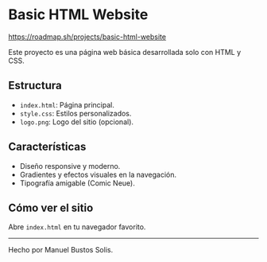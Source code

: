 # Basic HTML Website

https://roadmap.sh/projects/basic-html-website

Este proyecto es una página web básica desarrollada solo con HTML y CSS.

## Estructura
- `index.html`: Página principal.
- `style.css`: Estilos personalizados.
- `logo.png`: Logo del sitio (opcional).

## Características
- Diseño responsive y moderno.
- Gradientes y efectos visuales en la navegación.
- Tipografía amigable (Comic Neue).

## Cómo ver el sitio
Abre `index.html` en tu navegador favorito.

---

Hecho por Manuel Bustos Solis.
